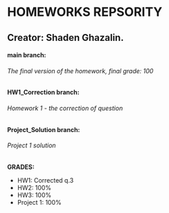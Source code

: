 # **HOMEWORKS REPSORITY** 
## Creator: Shaden Ghazalin.
#### **main branch:** 
###### The final version of the homework, final grade: 100
#### **HW1_Correction branch:** 
###### Homework 1 - the correction of question
#### **Project_Solution branch:** 
###### Project 1 solution

**GRADES:**
<ul>
    <li>HW1: Corrected q.3 </li>
    <li>HW2: 100% </li>
    <li>HW3: 100% </li>
    <li>Project 1: 100% </li>
</ul> 